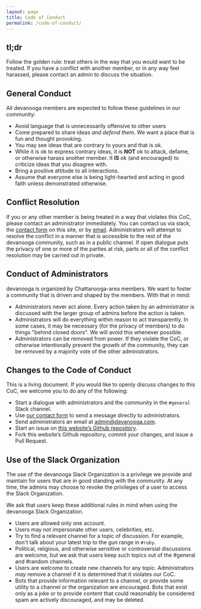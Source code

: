 ```yaml
---
layout: page
title: Code of Conduct
permalink: /code-of-conduct/
---
```


## tl;dr
Follow the golden rule: treat others in the way that you would want to be treated.
If you have a conflict with another member, or in any way feel harassed, please contact an admin to discuss the situation.

## General Conduct
All devanooga members are expected to follow these guidelines in our community:

- Avoid language that is unnecessarily offensive to other users
- Come prepared to share ideas _and defend them_. We want a place that is fun and thought provoking.
- You may see ideas that are contrary to yours and that is ok.
- While it is ok to express contrary ideas, it is **NOT** ok to attack, defame, or otherwise harass another member. It **IS** ok (and encouraged) to criticize ideas that you disagree with.
- Bring a positive attitude to all interactions.
- Assume that everyone else is being light-hearted and acting in good faith unless demonstrated otherwise.

## Conflict Resolution
If you or any other member is being treated in a way that violates this CoC, please contact an administrator immediately. You can contact us via slack, the [contact form](/contact/) on this site, or by [email](mailto:admin@devanooga.com).
Administrators will attempt to resolve the conflict in a manner that is accessible to the rest of the devanooga community, such as in a public channel. If open dialogue puts the privacy of one or more of the parties at risk, parts or all of the conflict resolution may be carried out in private.

## Conduct of Administrators
devanooga is organized by Chattanooga-area members. We want to foster a community that is driven and shaped by the members. With that in mind:

- Administrators never act alone. Every action taken by an administrator is discussed with the larger group of admins before the action is taken.
- Administrators will do everything within reason to act transparently. In some cases, it may be necessary (for the privacy of members) to do things "behind closed doors". We will avoid this whenever possible.
- Administrators can be removed from power. If they violate the CoC, or otherwise intentionally prevent the growth of the community, they can be removed by a majority vote of the other administrators.

## Changes to the Code of Conduct
This is a living document. If you would like to openly discuss changes to this CoC, we welcome you to do any of the following:
- Start a dialogue with administrators and the community in the `#general` Slack channel.
- Use [our contact form](/contact) to send a message directly to administrators.
- Send administrators an email at <admin@devanooga.com>.
- Start an issue on [this website’s Github repository](https://github.com/devanooga/devanooga.github.io).
- Fork this website’s Github repository, commit your changes, and issue a Pull Request.

## Use of the Slack Organization
The use of the devanooga Slack Organization is a privilege we provide and maintain for users that are in good standing with the community. At any time, the admins may choose to revoke the privileges of a user to access the Slack Organization.

We ask that users keep these additional rules in mind when using the devanooga Slack Organization.

- Users are allowed only one account.
- Users may not impersonate other users, celebrities, etc.
- Try to find a relevant channel for a topic of discussion. For example, don't talk about your latest trip to the gun range in `#ruby`.
- Political, religious, and otherwise sensitive or controversial discussions are welcome, but we ask that users keep such topics out of the #general and #random channels.
- Users are welcome to create new channels for any topic. Administrators _may_ remove a channel if it is determined that it violates our CoC.
- Bots that provide information relevant to a channel, or provide some utility to a channel or the organization are encouraged. Bots that exist only as a joke or to provide content that could reasonably be considered spam are actively discouraged, and may be deleted.

